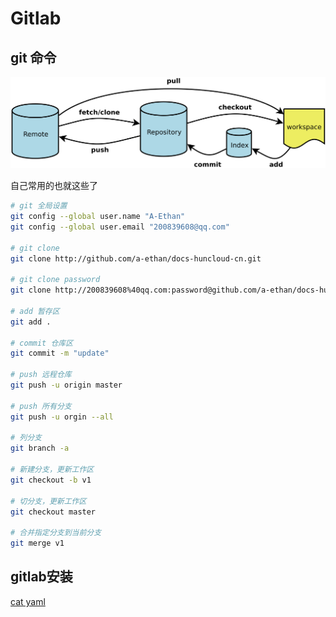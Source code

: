 # Gitlab

## git 命令

![](./images/bg2015120901.png)

自己常用的也就这些了

```bash
# git 全局设置
git config --global user.name "A-Ethan"
git config --global user.email "200839608@qq.com"

# git clone
git clone http://github.com/a-ethan/docs-huncloud-cn.git

# git clone password
git clone http://200839608%40qq.com:password@github.com/a-ethan/docs-huncloud-cn.git

# add 暂存区
git add .

# commit 仓库区
git commit -m "update"

# push 远程仓库
git push -u origin master

# push 所有分支
git push -u orgin --all

# 列分支
git branch -a

# 新建分支，更新工作区
git checkout -b v1

# 切分支，更新工作区
git checkout master

# 合并指定分支到当前分支
git merge v1
```

## gitlab安装

[cat yaml](github.com/a-ethan/docs-huncloud-cn/yaml/gitlab.yaml)